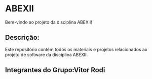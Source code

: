 # ABEXII
Bem-vindo ao projeto da disciplina ABEXII!

## Descrição:
Este repositório contém todos os materiais e projetos relacionados ao projeto
de software da disciplina ABEXII.

## Integrantes do Grupo:Vitor Rodi
